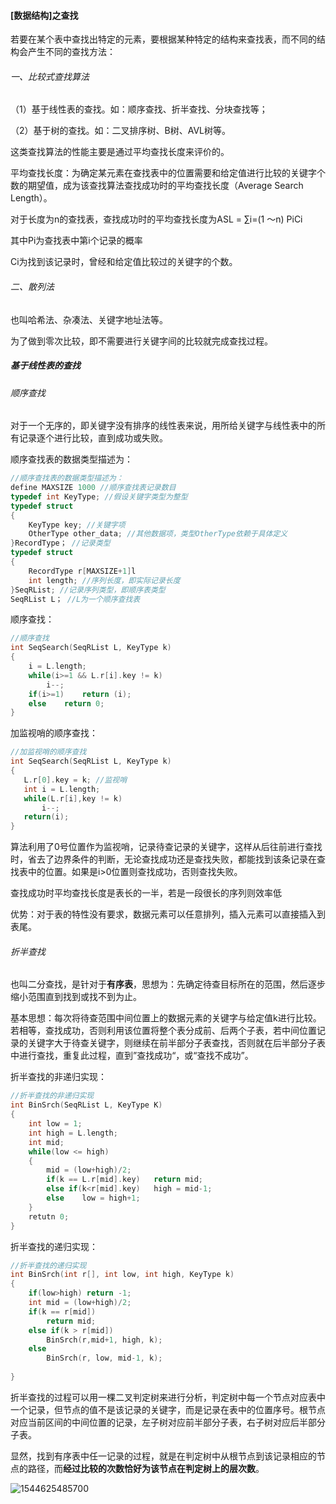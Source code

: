#### [数据结构]之查找

若要在某个表中查找出特定的元素，要根据某种特定的结构来查找表，而不同的结构会产生不同的查找方法：

###### 一、比较式查找算法

（1）基于线性表的查找。如：顺序查找、折半查找、分块查找等；

（2）基于树的查找。如：二叉排序树、B树、AVL树等。

这类查找算法的性能主要是通过平均查找长度来评价的。

平均查找长度：为确定某元素在查找表中的位置需要和给定值进行比较的关键字个数的期望值，成为该查找算法查找成功时的平均查找长度（Average Search Length）。

对于长度为n的查找表，查找成功时的平均查找长度为ASL = ∑i=(1 ～n) PiCi

其中Pi为查找表中第i个记录的概率

Ci为找到该记录时，曾经和给定值比较过的关键字的个数。

###### 二、散列法

也叫哈希法、杂凑法、关键字地址法等。

为了做到零次比较，即不需要进行关键字间的比较就完成查找过程。



##### 基于线性表的查找

###### 顺序查找

对于一个无序的，即关键字没有排序的线性表来说，用所给关键字与线性表中的所有记录逐个进行比较，直到成功或失败。

顺序查找表的数据类型描述为：

```c
//顺序查找表的数据类型描述为：
define MAXSIZE 1000 //顺序查找表记录数目
typedef int KeyType; //假设关键字类型为整型
typedef struct
{
    KeyType key; //关键字项
    OtherType other_data; //其他数据项，类型OtherType依赖于具体定义
}RecordType； //记录类型
typedef struct
{
    RecordType r[MAXSIZE+1]l
    int length; //序列长度，即实际记录长度
}SeqRList; //记录序列类型，即顺序表类型
SeqRList L； //L为一个顺序查找表
```

顺序查找：

```c
//顺序查找
int SeqSearch(SeqRList L, KeyType k)
{
    i = L.length;
    while(i>=1 && L.r[i].key != k)
  		i--;
    if(i>=1)	return (i);
    else	return 0;
}
```



加监视哨的顺序查找：

 ```c
//加监视哨的顺序查找
int SeqSearch(SeqRList L, KeyType k)
{
    L.r[0].key = k; //监视哨
    int i = L.length;
    while(L.r[i],key != k)
        i--;
    return(i);
}
 ```

算法利用了0号位置作为监视哨，记录待查记录的关键字，这样从后往前进行查找时，省去了边界条件的判断，无论查找成功还是查找失败，都能找到该条记录在查找表中的位置。如果是i>0位置则查找成功，否则查找失败。

查找成功时平均查找长度是表长的一半，若是一段很长的序列则效率低

优势：对于表的特性没有要求，数据元素可以任意排列，插入元素可以直接插入到表尾。

###### 折半查找

   也叫二分查找，是针对于**有序表**，思想为：先确定待查目标所在的范围，然后逐步缩小范围直到找到或找不到为止。

基本思想：每次将待查范围中间位置上的数据元素的关键字与给定值k进行比较。若相等，查找成功，否则利用该位置将整个表分成前、后两个子表，若中间位置记录的关键字大于待查关键字，则继续在前半部分子表查找，否则就在后半部分子表中进行查找，重复此过程，直到”查找成功“，或“查找不成功”。

折半查找的非递归实现：

```c
//折半查找的非递归实现
int BinSrch(SeqRList L, KeyType K)
{
    int low = 1;
    int high = L.length;
    int mid;
    while(low <= high)
    {
        mid = (low+high)/2;
        if(k == L.r[mid].key)	return mid;
        else if(k<r[mid].key)	high = mid-1;
        else	low = high+1; 
    }
    retutn 0;
}
```

折半查找的递归实现：

```c
//折半查找的递归实现
int BinSrch(int r[], int low, int high, KeyType k)
{
    if(low>high) return -1;
    int mid = (low+high)/2;
    if(k == r[mid])	
        return mid;
    else if(k > r[mid])	
        BinSrch(r,mid+1, high, k);
    else
        BinSrch(r, low, mid-1, k);
    
}
```

折半查找的过程可以用一棵二叉判定树来进行分析，判定树中每一个节点对应表中一个记录，但节点的值不是该记录的关键字，而是记录在表中的位置序号。根节点对应当前区间的中间位置的记录，左子树对应前半部分子表，右子树对应后半部分子表。

显然，找到有序表中任一记录的过程，就是在判定树中从根节点到该记录相应的节点的路径，而**经过比较的次数恰好为该节点在判定树上的层次数**。

![1544625485700](/tmp/1544625485700.png)











